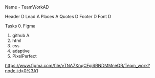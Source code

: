 Name - TeamWorkAD

Header D
Lead	A
Places	A
Quotes	D
Footer	D
Font	D

Tasks
0. Figma
1. github A
2. html
3. css
4. adaptive
5. PixelPerfect


https://www.figma.com/file/vTNA7XnqCFgiSRNDMMneOR/Team_work?node-id=0%3A1
